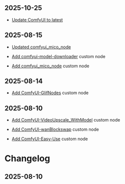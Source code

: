 ## 2025-10-25

- [Update ComfyUI to latest](https://github.com/comfyanonymous/ComfyUI/compare/e2d1e5d...426cde3)
## 2025-08-15
- [Updated comfyui_mico_node](https://github.com/mico-world/comfyui_mico_node/compare/9f2c875...ba2df28)
- [Add comfyui-model-downloader](https://github.com/ciri/comfyui-model-downloader) custom node

- [Add comfyui_mico_node](https://github.com/mico-world/comfyui_mico_node) custom node
## 2025-08-14

- [Add ComfyUI-GlifNodes](https://github.com/glifxyz/ComfyUI-GlifNodes) custom node
## 2025-08-10
- [Add ComfyUI-VideoUpscale_WithModel](https://github.com/ShmuelRonen/ComfyUI-VideoUpscale_WithModel) custom node
- [Add ComfyUI-wanBlockswap](https://github.com/orssorbit/ComfyUI-wanBlockswap) custom node

- [Add ComfyUI-Easy-Use](https://github.com/yolain/ComfyUI-Easy-Use) custom node
# Changelog

## 2025-08-10

